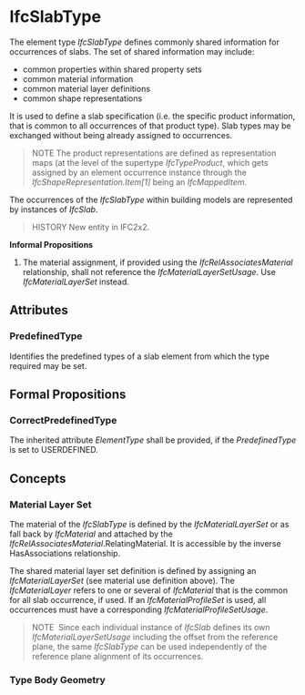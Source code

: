 # IfcSlabType

The element type _IfcSlabType_ defines commonly shared information for occurrences of slabs. The set of shared information may include:

* common properties within shared property sets
* common material information
* common material layer definitions
* common shape representations

It is used to define a slab specification (i.e. the specific product information, that is common to all occurrences of that product type). Slab types may be exchanged without being already assigned to occurrences.

> NOTE The product representations are defined as representation maps (at the level of the supertype _IfcTypeProduct_, which gets assigned by an element occurrence instance through the _IfcShapeRepresentation.Item[1]_ being an _IfcMappedItem_.

The occurrences of the _IfcSlabType_ within building models are represented by instances of _IfcSlab_.

> HISTORY New entity in IFC2x2.

**Informal Propositions**

1. The material assignment, if provided using the _IfcRelAssociatesMaterial_ relationship, shall not reference the _IfcMaterialLayerSetUsage_. Use _IfcMaterialLayerSet_ instead.

## Attributes

### PredefinedType
Identifies the predefined types of a slab element from which the type required may be set.

## Formal Propositions

### CorrectPredefinedType
The inherited attribute _ElementType_ shall be provided, if the _PredefinedType_ is set to USERDEFINED.

## Concepts

### Material Layer Set

The material of the _IfcSlabType_ is defined by the
_IfcMaterialLayerSet_ or as fall back by _IfcMaterial_
and attached by the
_IfcRelAssociatesMaterial_.RelatingMaterial. It is
accessible by the inverse HasAssociations relationship.

The shared material layer set definition is defined by assigning
an _IfcMaterialLayerSet_ (see material use definition above).
The _IfcMaterialLayer_ refers to one or several of
_IfcMaterial_ that is the common for all slab occurrence, if
used. If an _IfcMaterialProfileSet_ is used, all occurrences must have a corresponding _IfcMaterialProfileSetUsage_.

> NOTE  Since each individual instance of
> _IfcSlab_ defines its own
> _IfcMaterialLayerSetUsage_ including the offset from the
> reference plane, the same _IfcSlabType_ can be used
> independently of the reference plane alignment of its
> occurrences.

### Type Body Geometry



